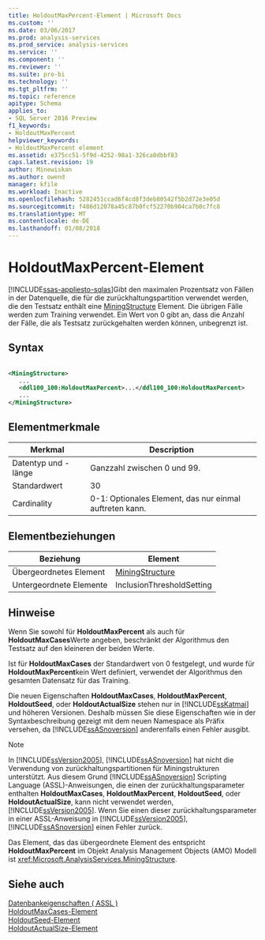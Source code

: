 ```yaml
---
title: HoldoutMaxPercent-Element | Microsoft Docs
ms.custom: ''
ms.date: 03/06/2017
ms.prod: analysis-services
ms.prod_service: analysis-services
ms.service: ''
ms.component: ''
ms.reviewer: ''
ms.suite: pro-bi
ms.technology: ''
ms.tgt_pltfrm: ''
ms.topic: reference
apitype: Schema
applies_to:
- SQL Server 2016 Preview
f1_keywords:
- HoldoutMaxPercent
helpviewer_keywords:
- HoldoutMaxPercent element
ms.assetid: e375cc51-5f9d-4252-98a1-326ca0dbbf83
caps.latest.revision: 19
author: Minewiskan
ms.author: owend
manager: kfile
ms.workload: Inactive
ms.openlocfilehash: 5282451ccad6f4cd8f3deb80542f5b2d72e3e05d
ms.sourcegitcommit: f486d12078a45c87b0fcf52270b904ca7b0c7fc8
ms.translationtype: MT
ms.contentlocale: de-DE
ms.lasthandoff: 01/08/2018
---
```

# <a name="holdoutmaxpercent-element"></a>HoldoutMaxPercent-Element
[!INCLUDE[ssas-appliesto-sqlas](../../../includes/ssas-appliesto-sqlas.md)]Gibt den maximalen Prozentsatz von Fällen in der Datenquelle, die für die zurückhaltungspartition verwendet werden, die den Testsatz enthält eine [MiningStructure](../../../analysis-services/scripting/objects/miningstructure-element-assl.md) Element. Die übrigen Fälle werden zum Training verwendet. Ein Wert von 0 gibt an, dass die Anzahl der Fälle, die als Testsatz zurückgehalten werden können, unbegrenzt ist.  
  
## <a name="syntax"></a>Syntax  
  
```xml  
  
<MiningStructure>  
   ...  
   <ddl100_100:HoldoutMaxPercent>...</ddl100_100:HoldoutMaxPercent>  
   ...  
</MiningStructure>  
```  
  
## <a name="element-characteristics"></a>Elementmerkmale  
  
|Merkmal|Description|  
|--------------------|-----------------|  
|Datentyp und -länge|Ganzzahl zwischen 0 und 99.|  
|Standardwert|30|  
|Cardinality|0-1: Optionales Element, das nur einmal auftreten kann.|  
  
## <a name="element-relationships"></a>Elementbeziehungen  
  
|Beziehung|Element|  
|------------------|-------------|  
|Übergeordnetes Element|[MiningStructure](../../../analysis-services/scripting/objects/miningstructure-element-assl.md)|  
|Untergeordnete Elemente|InclusionThresholdSetting|  
  
## <a name="remarks"></a>Hinweise  
 Wenn Sie sowohl für **HoldoutMaxPercent** als auch für **HoldoutMaxCases**Werte angeben, beschränkt der Algorithmus den Testsatz auf den kleineren der beiden Werte.  
  
 Ist für **HoldoutMaxCases** der Standardwert von 0 festgelegt, und wurde für **HoldoutMaxPercent**kein Wert definiert, verwendet der Algorithmus den gesamten Datensatz für das Training.  
  
 Die neuen Eigenschaften **HoldoutMaxCases**, **HoldoutMaxPercent**, **HoldoutSeed**, oder **HoldoutActualSize** stehen nur in [!INCLUDE[ssKatmai](../../../includes/sskatmai-md.md)] und höheren Versionen. Deshalb müssen Sie diese Eigenschaften wie in der Syntaxbeschreibung gezeigt mit dem neuen Namespace als Präfix versehen, da [!INCLUDE[ssASnoversion](../../../includes/ssasnoversion-md.md)] anderenfalls einen Fehler ausgibt.  
  
> [!NOTE]  
>  In [!INCLUDE[ssVersion2005](../../../includes/ssversion2005-md.md)], [!INCLUDE[ssASnoversion](../../../includes/ssasnoversion-md.md)] hat nicht die Verwendung von zurückhaltungspartitionen für Miningstrukturen unterstützt. Aus diesem Grund [!INCLUDE[ssASnoversion](../../../includes/ssasnoversion-md.md)] Scripting Language (ASSL)-Anweisungen, die einen der zurückhaltungsparameter enthalten **HoldoutMaxCases**, **HoldoutMaxPercent**, **HoldoutSeed**, oder **HoldoutActualSize**, kann nicht verwendet werden, [!INCLUDE[ssVersion2005](../../../includes/ssversion2005-md.md)]. Wenn Sie einen dieser zurückhaltungsparameter in einer ASSL-Anweisung in [!INCLUDE[ssVersion2005](../../../includes/ssversion2005-md.md)], [!INCLUDE[ssASnoversion](../../../includes/ssasnoversion-md.md)] einen Fehler zurück.  
  
 Das Element, das das übergeordnete Element des entspricht **HoldoutMaxPercent** im Objekt Analysis Management Objects (AMO) Modell ist <xref:Microsoft.AnalysisServices.MiningStructure>.  
  
## <a name="see-also"></a>Siehe auch  
 [Datenbankeigenschaften &#40; ASSL &#41;](../../../analysis-services/scripting/properties/properties-assl.md)   
 [HoldoutMaxCases-Element](../../../analysis-services/scripting/properties/holdoutmaxcases-element.md)   
 [HoldoutSeed-Element](../../../analysis-services/scripting/properties/holdoutseed-element.md)   
 [HoldoutActualSize-Element](../../../analysis-services/scripting/properties/holdoutactualsize-element.md)  
  
  
